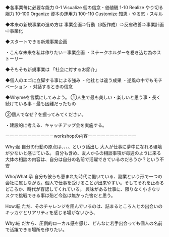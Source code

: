 ◆各事業毎に必要な能力
0-1 Visualize 個の信念・価値観
1-10 Realize やり切る胆力
10-100 Organize 資本の運用力
100-110 Customize 知恵・やる気・スキル

◆本来の新規事業の進め方は
事業企画⇨行動（β版作成）⇨反省改善⇨事業計画⇨事業化

◆スタートできる新規事業企画

・こんな未来を私は作りたい＝事業企画
・ステークホルダーを巻き込む為のストーリー

◆そもそも新規事業は
「社会に対するお節介」

◆個人のエゴに立脚する事による強み
・他社とは違う成果
・逆風の中でもモチベーション
・対話するときの信念

◆Whymeを言葉にしてみよう。
①人生で最も美しい・楽しいと思う事・長く続けている事・最も困難だったもの



②個人でなぜ？を掘ってみてください。

・建設的に考える、キャッチアップ会を実施する。


ーーーーーーーーーーーworkshopの内容ーーーーーーーーーーー

Why:起
自分の行動の原点は、、、、という話出し
大人が仕事に夢中になれる環境が少ないと感じている。
自分も含め、友人からの相談事項が毎週のように来る
大体の相談の内容は、自分は自分の名前で活躍できているのだろうか？という不安

Who/What:承
自分も彼らも恵まれた時代に働いている、副業という形で一つの会社に属しながら。個人で仕事を受けることが出来やすい。そしてそれを止めるどころか、時代が容認してくれている。
興味がある仕事に、限りなく小さなリスクで挑戦できる事は殆ど今迄は無かった筈だと思う。

How:転
ただ、そのチャレンジを阻んでいるのは、詰まるところ人との出会いのキッカケとリアリティを感じる場がないから、

Why:結
だから、圧倒的ローカル感を感じ、どんなに若手出会っても個人の名前で活躍できる場所を作りたい。